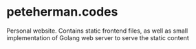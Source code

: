 # peteherman.codes
Personal website. Contains static frontend files, as well as small implementation of Golang web server to serve the static content

